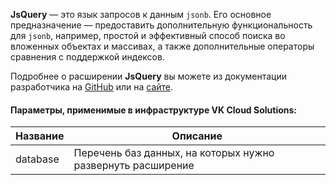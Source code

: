**JsQuery** — это язык запросов к данным `jsonb`. Его основное предназначение — предоставить дополнительную функциональность для `jsonb`, например, простой и эффективный способ поиска во вложенных объектах и массивах, а также дополнительные операторы сравнения с поддержкой индексов.

Подробнее о расширении **JsQuery** вы можете из документации разработчика на [GitHub](https://github.com/postgrespro/jsquery) или на [сайте](https://postgrespro.ru/docs/postgrespro/9.5/jsquery).

#### Параметры, применимые в инфраструктуре VK Cloud Solutions:

|Название|Описание|
|---|---|
|database|Перечень баз данных, на которых нужно развернуть расширение|
